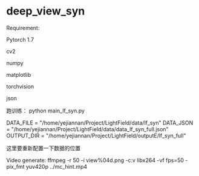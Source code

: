 # deep_view_syn

Requirement:

Pytorch 1.7

cv2

numpy

matplotlib

torchvision

json


跑训练：
python main_lf_syn.py

DATA_FILE = "/home/yejiannan/Project/LightField/data/lf_syn"
DATA_JSON = "/home/yejiannan/Project/LightField/data/data_lf_syn_full.json"
OUTPUT_DIR = "/home/yejiannan/Project/LightField/outputE/lf_syn_full"

这里要重新配置一下数据的位置

Video generate:
ffmpeg -r 50 -i view%04d.png -c:v libx264 -vf fps=50 -pix_fmt yuv420p ../mc_hint.mp4
